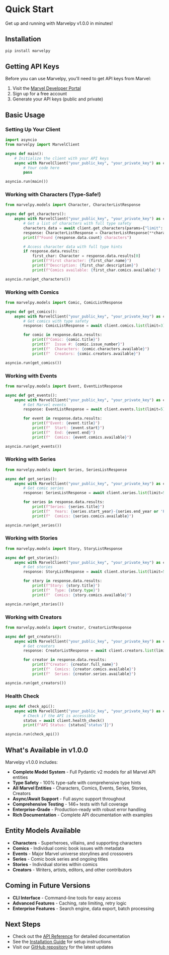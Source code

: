 # Quick Start

Get up and running with Marvelpy v1.0.0 in minutes!

## Installation

```bash
pip install marvelpy
```

## Getting API Keys

Before you can use Marvelpy, you'll need to get API keys from Marvel:

1. Visit the [Marvel Developer Portal](https://developer.marvel.com/)
2. Sign up for a free account
3. Generate your API keys (public and private)

## Basic Usage

### Setting Up Your Client

```python
import asyncio
from marvelpy import MarvelClient

async def main():
    # Initialize the client with your API keys
    async with MarvelClient("your_public_key", "your_private_key") as client:
        # Your code here
        pass

asyncio.run(main())
```

### Working with Characters (Type-Safe!)

```python
from marvelpy.models import Character, CharacterListResponse

async def get_characters():
    async with MarvelClient("your_public_key", "your_private_key") as client:
        # Get a list of characters with full type safety
        characters_data = await client.get_characters(params={"limit": 5})
        response: CharacterListResponse = CharacterListResponse(**characters_data)
        print(f"Found {response.data.count} characters")

        # Access character data with full type hints
        if response.data.results:
            first_char: Character = response.data.results[0]
            print(f"First character: {first_char.name}")
            print(f"Description: {first_char.description}")
            print(f"Comics available: {first_char.comics.available}")

asyncio.run(get_characters())
```

### Working with Comics

```python
from marvelpy.models import Comic, ComicListResponse

async def get_comics():
    async with MarvelClient("your_public_key", "your_private_key") as client:
        # Get comics with type safety
        response: ComicListResponse = await client.comics.list(limit=3)

        for comic in response.data.results:
            print(f"Comic: {comic.title}")
            print(f"  Issue #: {comic.issue_number}")
            print(f"  Characters: {comic.characters.available}")
            print(f"  Creators: {comic.creators.available}")

asyncio.run(get_comics())
```

### Working with Events

```python
from marvelpy.models import Event, EventListResponse

async def get_events():
    async with MarvelClient("your_public_key", "your_private_key") as client:
        # Get Marvel events
        response: EventListResponse = await client.events.list(limit=5)

        for event in response.data.results:
            print(f"Event: {event.title}")
            print(f"  Start: {event.start}")
            print(f"  End: {event.end}")
            print(f"  Comics: {event.comics.available}")

asyncio.run(get_events())
```

### Working with Series

```python
from marvelpy.models import Series, SeriesListResponse

async def get_series():
    async with MarvelClient("your_public_key", "your_private_key") as client:
        # Get comic series
        response: SeriesListResponse = await client.series.list(limit=5)

        for series in response.data.results:
            print(f"Series: {series.title}")
            print(f"  Years: {series.start_year}-{series.end_year or 'Present'}")
            print(f"  Comics: {series.comics.available}")

asyncio.run(get_series())
```

### Working with Stories

```python
from marvelpy.models import Story, StoryListResponse

async def get_stories():
    async with MarvelClient("your_public_key", "your_private_key") as client:
        # Get stories
        response: StoryListResponse = await client.stories.list(limit=5)

        for story in response.data.results:
            print(f"Story: {story.title}")
            print(f"  Type: {story.type}")
            print(f"  Comics: {story.comics.available}")

asyncio.run(get_stories())
```

### Working with Creators

```python
from marvelpy.models import Creator, CreatorListResponse

async def get_creators():
    async with MarvelClient("your_public_key", "your_private_key") as client:
        # Get creators
        response: CreatorListResponse = await client.creators.list(limit=5)

        for creator in response.data.results:
            print(f"Creator: {creator.full_name}")
            print(f"  Comics: {creator.comics.available}")
            print(f"  Series: {creator.series.available}")

asyncio.run(get_creators())
```

### Health Check

```python
async def check_api():
    async with MarvelClient("your_public_key", "your_private_key") as client:
        # Check if the API is accessible
        status = await client.health_check()
        print(f"API Status: {status['status']}")

asyncio.run(check_api())
```

## What's Available in v1.0.0

Marvelpy v1.0.0 includes:

- **Complete Model System** - Full Pydantic v2 models for all Marvel API entities
- **Type Safety** - 100% type-safe with comprehensive type hints
- **All Marvel Entities** - Characters, Comics, Events, Series, Stories, Creators
- **Async/Await Support** - Full async support throughout
- **Comprehensive Testing** - 146+ tests with full coverage
- **Enterprise-Grade** - Production-ready with robust error handling
- **Rich Documentation** - Complete API documentation with examples

## Entity Models Available

- **Characters** - Superheroes, villains, and supporting characters
- **Comics** - Individual comic book issues with metadata
- **Events** - Major Marvel universe storylines and crossovers
- **Series** - Comic book series and ongoing titles
- **Stories** - Individual stories within comics
- **Creators** - Writers, artists, editors, and other contributors

## Coming in Future Versions

- **CLI Interface** - Command-line tools for easy access
- **Advanced Features** - Caching, rate limiting, retry logic
- **Enterprise Features** - Search engine, data export, batch processing

## Next Steps

- Check out the [API Reference](api/hello.md) for detailed documentation
- See the [Installation Guide](installation.md) for setup instructions
- Visit our [GitHub repository](https://github.com/jlgranof/marvelpy) for the latest updates
